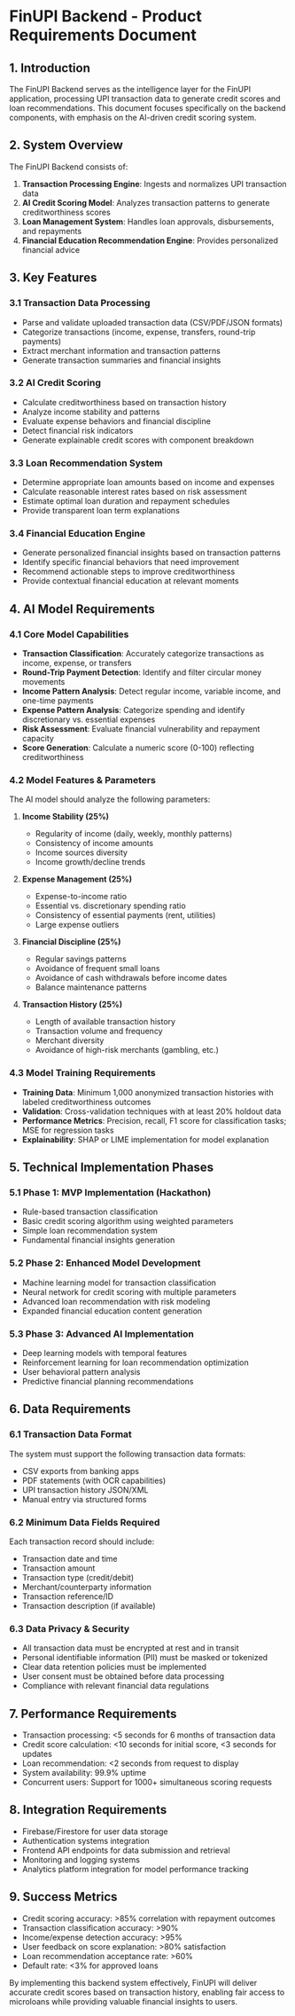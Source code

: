 # FinUPI Backend - Product Requirements Document

## 1. Introduction

The FinUPI Backend serves as the intelligence layer for the FinUPI application, processing UPI transaction data to generate credit scores and loan recommendations. This document focuses specifically on the backend components, with emphasis on the AI-driven credit scoring system.

## 2. System Overview

The FinUPI Backend consists of:

1. **Transaction Processing Engine**: Ingests and normalizes UPI transaction data
2. **AI Credit Scoring Model**: Analyzes transaction patterns to generate creditworthiness scores
3. **Loan Management System**: Handles loan approvals, disbursements, and repayments
4. **Financial Education Recommendation Engine**: Provides personalized financial advice

## 3. Key Features

### 3.1 Transaction Data Processing

- Parse and validate uploaded transaction data (CSV/PDF/JSON formats)
- Categorize transactions (income, expense, transfers, round-trip payments)
- Extract merchant information and transaction patterns
- Generate transaction summaries and financial insights

### 3.2 AI Credit Scoring

- Calculate creditworthiness based on transaction history
- Analyze income stability and patterns
- Evaluate expense behaviors and financial discipline
- Detect financial risk indicators
- Generate explainable credit scores with component breakdown

### 3.3 Loan Recommendation System

- Determine appropriate loan amounts based on income and expenses
- Calculate reasonable interest rates based on risk assessment
- Estimate optimal loan duration and repayment schedules
- Provide transparent loan term explanations

### 3.4 Financial Education Engine

- Generate personalized financial insights based on transaction patterns
- Identify specific financial behaviors that need improvement
- Recommend actionable steps to improve creditworthiness
- Provide contextual financial education at relevant moments

## 4. AI Model Requirements

### 4.1 Core Model Capabilities

- **Transaction Classification**: Accurately categorize transactions as income, expense, or transfers
- **Round-Trip Payment Detection**: Identify and filter circular money movements
- **Income Pattern Analysis**: Detect regular income, variable income, and one-time payments
- **Expense Pattern Analysis**: Categorize spending and identify discretionary vs. essential expenses
- **Risk Assessment**: Evaluate financial vulnerability and repayment capacity
- **Score Generation**: Calculate a numeric score (0-100) reflecting creditworthiness

### 4.2 Model Features & Parameters

The AI model should analyze the following parameters:

1. **Income Stability (25%)**

   - Regularity of income (daily, weekly, monthly patterns)
   - Consistency of income amounts
   - Income sources diversity
   - Income growth/decline trends

2. **Expense Management (25%)**

   - Expense-to-income ratio
   - Essential vs. discretionary spending ratio
   - Consistency of essential payments (rent, utilities)
   - Large expense outliers

3. **Financial Discipline (25%)**

   - Regular savings patterns
   - Avoidance of frequent small loans
   - Avoidance of cash withdrawals before income dates
   - Balance maintenance patterns

4. **Transaction History (25%)**
   - Length of available transaction history
   - Transaction volume and frequency
   - Merchant diversity
   - Avoidance of high-risk merchants (gambling, etc.)

### 4.3 Model Training Requirements

- **Training Data**: Minimum 1,000 anonymized transaction histories with labeled creditworthiness outcomes
- **Validation**: Cross-validation techniques with at least 20% holdout data
- **Performance Metrics**: Precision, recall, F1 score for classification tasks; MSE for regression tasks
- **Explainability**: SHAP or LIME implementation for model explanation

## 5. Technical Implementation Phases

### 5.1 Phase 1: MVP Implementation (Hackathon)

- Rule-based transaction classification
- Basic credit scoring algorithm using weighted parameters
- Simple loan recommendation system
- Fundamental financial insights generation

### 5.2 Phase 2: Enhanced Model Development

- Machine learning model for transaction classification
- Neural network for credit scoring with multiple parameters
- Advanced loan recommendation with risk modeling
- Expanded financial education content generation

### 5.3 Phase 3: Advanced AI Implementation

- Deep learning models with temporal features
- Reinforcement learning for loan recommendation optimization
- User behavioral pattern analysis
- Predictive financial planning recommendations

## 6. Data Requirements

### 6.1 Transaction Data Format

The system must support the following transaction data formats:

- CSV exports from banking apps
- PDF statements (with OCR capabilities)
- UPI transaction history JSON/XML
- Manual entry via structured forms

### 6.2 Minimum Data Fields Required

Each transaction record should include:

- Transaction date and time
- Transaction amount
- Transaction type (credit/debit)
- Merchant/counterparty information
- Transaction reference/ID
- Transaction description (if available)

### 6.3 Data Privacy & Security

- All transaction data must be encrypted at rest and in transit
- Personal identifiable information (PII) must be masked or tokenized
- Clear data retention policies must be implemented
- User consent must be obtained before data processing
- Compliance with relevant financial data regulations

## 7. Performance Requirements

- Transaction processing: <5 seconds for 6 months of transaction data
- Credit score calculation: <10 seconds for initial score, <3 seconds for updates
- Loan recommendation: <2 seconds from request to display
- System availability: 99.9% uptime
- Concurrent users: Support for 1000+ simultaneous scoring requests

## 8. Integration Requirements

- Firebase/Firestore for user data storage
- Authentication systems integration
- Frontend API endpoints for data submission and retrieval
- Monitoring and logging systems
- Analytics platform integration for model performance tracking

## 9. Success Metrics

- Credit scoring accuracy: >85% correlation with repayment outcomes
- Transaction classification accuracy: >90%
- Income/expense detection accuracy: >95%
- User feedback on score explanation: >80% satisfaction
- Loan recommendation acceptance rate: >60%
- Default rate: <3% for approved loans

By implementing this backend system effectively, FinUPI will deliver accurate credit scores based on transaction history, enabling fair access to microloans while providing valuable financial insights to users.
